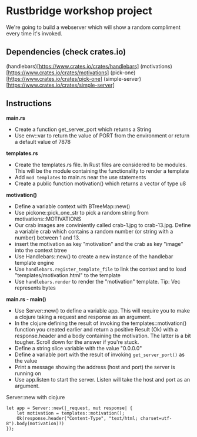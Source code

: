 # Rustbridge workshop project

We're going to build a webserver which will show a random compliment every time it's invoked.

## Dependencies (check crates.io)
(handlebars)[https://www.crates.io/crates/handlebars]
(motivations)[https://www.crates.io/crates/motivations]
(pick-one)[https://www.crates.io/crates/pick-one]
(simple-server)[https://www.crates.io/crates/simple-server]

## Instructions

**main.rs**

* Create a function get_server_port which returns a String
* Use env::var to return the value of PORT from the environment or return a default value of 7878

**templates.rs**

* Create the templates.rs file. In Rust files are considered to be modules. This will be the module containing the functionality to render a template
* Add `mod templates` to main.rs near the use statements
* Create a public function motivation() which returns a vector of type u8

**motivation()**

* Define a variable context with BTreeMap::new()
* Use pickone::pick_one_str to pick a random string from motivations::MOTIVATIONS
* Our crab images are conviniently called crab-1.jpg to crab-13.jpg. Define a variable crab which contains a random number (or string with a number) between 1 and 13.
* insert the motivation as key "motivation" and the crab as key "image" into the context btree
* Use Handlebars::new() to create a new instance of the handlebar template engine
* Use `handlebars.register_template_file` to link the context and to load "templates/motivation.html" to the template
* Use `handlebars.render` to render the "motivation" template. Tip: Vec<u8> represents bytes

**main.rs - main()**

* Use Server::new() to define a variable app. This will require you to make a clojure taking a request and response as an argument.
* In the clojure defining the result of invoking the templates::motivation() function you created earlier and return a positive Result (Ok) with a response.header and a body containing the motivation. The latter is a bit tougher. Scroll down for the answer if you're stuck.
* Define a string slice variable with the value "0.0.0.0"
* Define a variable port with the result of invoking `get_server_port()` as the value
* Print a message showing the address (host and port) the server is running on
* Use app.listen to start the server. Listen will take the host and port as an argument.














Server::new with clojure
```
let app = Server::new(|_request, mut response| {
    let motivation = templates::motivation();
    Ok(response.header("Content-Type", "text/html; charset=utf-8").body(motivation)?)
});
```